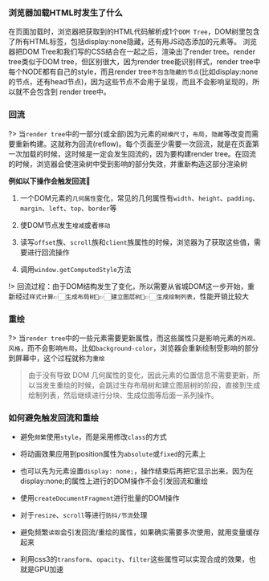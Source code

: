 ### 浏览器加载HTML时发生了什么
在页面加载时，浏览器把获取到的HTML代码解析成1个`DOM Tree`，DOM树里包含了所有HTML标签，包括display:none隐藏，还有用JS动态添加的元素等。
浏览器把DOM Tree和我们写的CSS结合在一起之后，渲染出了render tree。render tree类似于DOM tree，但区别很大，因为render tree能识别样式，render tree中每个NODE都有自己的style，而且render tree`不包含隐藏的节点`(比如display:none的节点，还有head节点)，因为这些节点不会用于呈现，而且不会影响呈现的，所以就不会包含到 render tree中。

### 回流

?> 当`render tree`中的一部分(或全部)因为元素的`规模尺寸`，`布局`，`隐藏`等改变而需要重新构建。这就称为回流(reflow)。每个页面至少需要一次回流，就是在页面第一次加载的时候，这时候是一定会发生回流的，因为要构建render tree。在回流的时候，浏览器会使渲染树中受到影响的部分失效，并重新构造这部分渲染树

**例如以下操作会触发回流**🌰<br>
1. 一个DOM元素的`几何属性`变化，常见的几何属性有`width`、`height`、`padding`、`margin`、`left`、`top`、`border`等

2. 使DOM节点发生`增减`或者`移动`

3. 读写`offset`族、`scroll`族和`client`族属性的时候，浏览器为了获取这些值，需要进行回流操作

4. 调用`window.getComputedStyle`方法

!> 回流过程：由于DOM结构发生了变化，所以需要从省城DOM这一步开始，重新经过`样式计算`👉🏻`生成布局树🌲`👉🏻`建立图层树🌲`👉🏻`生成绘制列表`，性能开销比较大

### 重绘

?> 当`render tree`中的一些元素需要更新属性，而这些属性只是影响元素的`外观`、`风格`，而不会影响`布局`，比如`background-color`，浏览器会重新绘制受影响的部分到屏幕中，这个过程就称为`重绘`

> 由于没有导致 DOM 几何属性的变化，因此元素的位置信息不需要更新，所以当发生重绘的时候，会跳过生存布局树和建立图层树的阶段，直接到生成绘制列表，然后继续进行分块、生成位图等后面一系列操作。

### 如何避免触发回流和重绘
* 避免`频繁`使用`style`，而是采用修改`class`的方式

* 将动画效果应用到position属性为`absolute`或`fixed`的元素上

* 也可以先为元素设置`display: none;`，操作结束后再把它显示出来，因为在display:none;的属性上进行的DOM操作不会引发回流和重绘

* 使用`createDocumentFragment`进行批量的DOM操作

* 对于`resize`、`scroll`等进行`防抖/节流`处理

* 避免频繁`读取`会引发回流/重绘的属性，如果确实需要多次使用，就用变量缓存起来

* 利用css3的`transform`、`opacity`、`filter`这些属性可以实现合成的效果，也就是GPU加速
